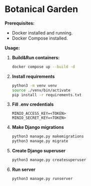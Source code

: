 # Botanical Garden

**Prerequisites:**
- Docker installed and running.
- Docker Compose installed.

**Usage:**

1. **Build&Run containers:**
   ```bash
   docker compose up --build -d
   ```
2. **Install requirements**
   ```bash
   python3 -m venv venv
   source ./venv/bin/activate
   pip install -r requirements.txt
   ```

3. **Fill .env credentials**
    ```
    MINIO_ACCESS_KEY=<TOKEN>
    MINIO_SECRET_KEY=<TOKEN>
    ```

4. **Make Django migrations**
   ```bash
   python3 manage.py makemigrations
   python3 manage.py migrate
   ```

5. **Create Django superuser**
   ```bash
   python3 manage.py createsuperuser
   ```

6. **Run server**
   ```bash
   python3 manage.py runserver
   ```